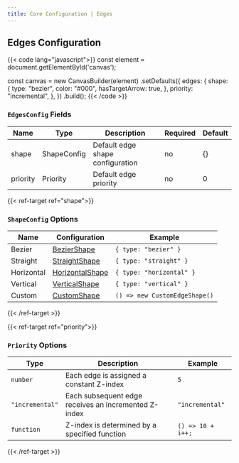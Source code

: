```yaml
---
title: Core Configuration | Edges
---
```


## Edges Configuration

{{< code lang="javascript">}}
const element = document.getElementById('canvas');

const canvas = new CanvasBuilder(element)
  .setDefaults({
    edges: {
      shape: {
        type: "bezier",
        color: "#000",
        hasTargetArrow: true,
      },
      priority: "incremental",
    },
  })
  .build();
{{< /code >}}

### `EdgesConfig` Fields

| Name      | Type                                      | Description                      | Required | Default |
|-----------|-------------------------------------------|----------------------------------|----------|---------|
| shape     | <span data-ref="shape">ShapeConfig</span> | Default edge shape configuration | no       | {}      |
| priority  | <span data-ref="priority">Priority</span> | Default edge priority            | no       | 0       |

{{< ref-target ref="shape">}}
### `ShapeConfig` Options

| Name       | Configuration                                        | Example                       |
|------------|------------------------------------------------------|-------------------------------|
| Bezier     | <a href="/edge-shape/bezier">BezierShape</a>         | `{ type: "bezier" }`          |
| Straight   | <a href="/edge-shape/straight">StraightShape</a>     | `{ type: "straight" }`        |
| Horizontal | <a href="/edge-shape/horizontal">HorizontalShape</a> | `{ type: "horizontal" }`      |
| Vertical   | <a href="/edge-shape/vertical">VerticalShape</a>     | `{ type: "vertical" }`        |
| Custom     | <a href="/edge-shape/custom">CustomShape</a>         | `() => new CustomEdgeShape()` |
{{< /ref-target >}}

{{< ref-target ref="priority">}}
### `Priority` Options

| Type            | Description                                          | Example           |
|-----------------|------------------------------------------------------|-------------------|
| `number`        | Each edge is assigned a constant Z-index             | `5`               |
| `"incremental"` | Each subsequent edge receives an incremented Z-index | `"incremental"`   |
| `function`      | Z-index is determined by a specified function        | `() => 10 + i++;` |
{{< /ref-target >}}

